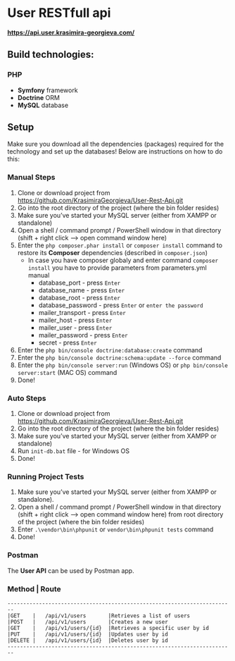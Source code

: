 # User RESTfull api

**https://api.user.krasimira-georgieva.com/**

## Build technologies:

### PHP
* **Symfony** framework
* **Doctrine** ORM
* **MySQL** database

## Setup
Make sure you download all the dependencies (packages) required for the technology and set up the databases! Below are instructions on how to do this:

### Manual Steps
1. Clone or download project from https://github.com/KrasimiraGeorgieva/User-Rest-Api.git
2. Go into the root directory of the project (where the bin folder resides)
3. Make sure you’ve started your MySQL server (either from XAMPP or standalone)
4. Open a shell / command prompt / PowerShell window in that directory (shift + right click --> open command window here)
5. Enter the `php composer.phar install` or `composer install` command to restore its **Composer** dependencies (described in `composer.json`)
	- In case you have composer globaly and enter command `composer install` you have to provide parameters from parameters.yml manual
		* database_port - press `Enter`
		* database_name - press `Enter`
		* database_root - press `Enter`
		* database_password - press `Enter` or `enter the password`
		* mailer_transport - press `Enter`
		* mailer_host - press `Enter`
		* mailer_user - press `Enter`
		* mailer_password - press `Enter`
		* secret - press `Enter`
6. Enter the `php bin/console doctrine:database:create` command
7. Enter the `php bin/console doctrine:schema:update --force` command
8. Enter the `php bin/console server:run` (Windows OS) or `php bin/console server:start` (MAC OS) command
9. Done!

### Auto Steps
1. Clone or download project from https://github.com/KrasimiraGeorgieva/User-Rest-Api.git
2. Go into the root directory of the project (where the bin folder resides)
3. Make sure you’ve started your MySQL server (either from XAMPP or standalone)
4. Run `init-db.bat` file - for Windows OS
5. Done!

### Running Project Tests

1. Make sure you’ve started your MySQL server (either from XAMPP or standalone).
2. Open a shell / command prompt / PowerShell window in that directory (shift + right click --> open command window here) from root directory of the project (where the bin folder resides)
3. Enter `.\vendor\bin\phpunit` or `vendor\bin\phpunit tests` command
4. Done!

### Postman
The **User API** can be used by Postman app.

### Method | Route
```
------------------------------------------------------------------------
|GET	|	/api/v1/users		|Retrieves a list of users
|POST	|	/api/v1/users		|Creates a new user
|GET	|	/api/v1/users/{id}	|Retrieves a specific user by id
|PUT	|	/api/v1/users/{id}	|Updates user by id
|DELETE	|	/api/v1/users/{id}	|Deletes user by id
------------------------------------------------------------------------
```
